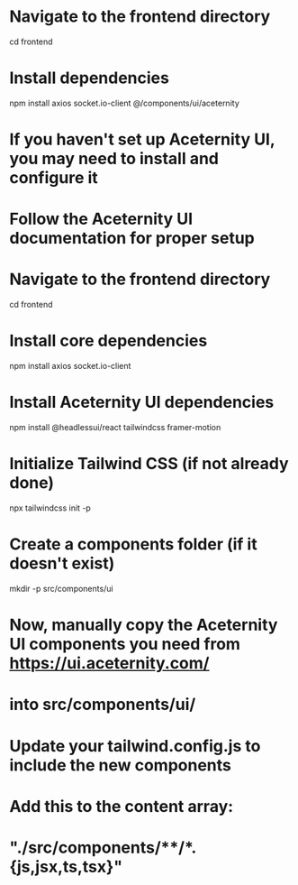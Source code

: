 # Navigate to the frontend directory
cd frontend

# Install dependencies
npm install axios socket.io-client @/components/ui/aceternity

# If you haven't set up Aceternity UI, you may need to install and configure it
# Follow the Aceternity UI documentation for proper setup

# Navigate to the frontend directory
cd frontend

# Install core dependencies
npm install axios socket.io-client

# Install Aceternity UI dependencies
npm install @headlessui/react tailwindcss framer-motion

# Initialize Tailwind CSS (if not already done)
npx tailwindcss init -p

# Create a components folder (if it doesn't exist)
mkdir -p src/components/ui

# Now, manually copy the Aceternity UI components you need from https://ui.aceternity.com/
# into src/components/ui/

# Update your tailwind.config.js to include the new components
# Add this to the content array:
# "./src/components/**/*.{js,jsx,ts,tsx}"